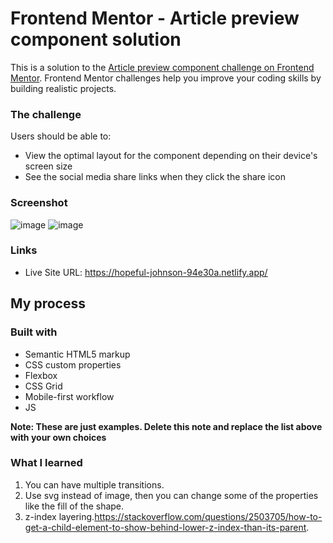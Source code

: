 # Frontend Mentor - Article preview component solution

This is a solution to the [Article preview component challenge on Frontend Mentor](https://www.frontendmentor.io/challenges/article-preview-component-dYBN_pYFT). Frontend Mentor challenges help you improve your coding skills by building realistic projects. 

### The challenge

Users should be able to:

- View the optimal layout for the component depending on their device's screen size
- See the social media share links when they click the share icon

### Screenshot

![image](https://user-images.githubusercontent.com/44249712/130539334-2e0eea3e-9c7e-4aba-bed3-779ec5e1e233.png)
![image](https://user-images.githubusercontent.com/44249712/130539394-ff7d073d-d18c-4bd8-9d04-dcb60be3ab77.png)

### Links

- Live Site URL: https://hopeful-johnson-94e30a.netlify.app/

## My process

### Built with

- Semantic HTML5 markup
- CSS custom properties
- Flexbox
- CSS Grid
- Mobile-first workflow
- JS

**Note: These are just examples. Delete this note and replace the list above with your own choices**

### What I learned
1. You can have multiple transitions. 
2. Use svg instead of image, then you can change some of the properties like the fill of the shape.
3. z-index layering.https://stackoverflow.com/questions/2503705/how-to-get-a-child-element-to-show-behind-lower-z-index-than-its-parent. 